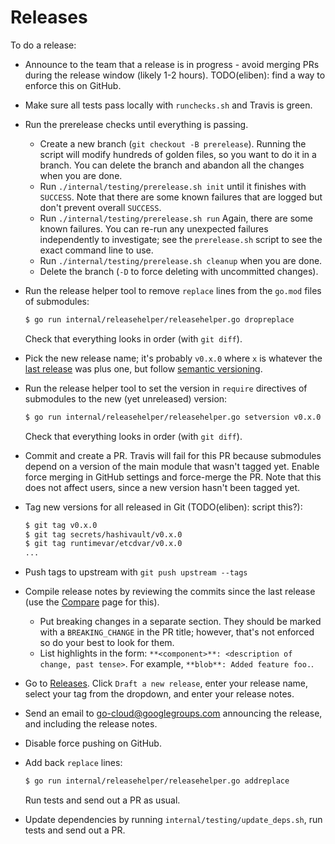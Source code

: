 # Releases

To do a release:

-   Announce to the team that a release is in progress - avoid merging PRs
    during the release window (likely 1-2 hours). TODO(eliben): find a way to
    enforce this on GitHub.

-   Make sure all tests pass locally with `runchecks.sh` and Travis is green.

-   Run the prerelease checks until everything is passing.
    -   Create a new branch (`git checkout -B prerelease`). Running the script
        will modify hundreds of golden files, so you want to do it in a branch.
        You can delete the branch and abandon all the changes when you are done.
    -   Run `./internal/testing/prerelease.sh init` until it finishes with
        `SUCCESS`. Note that there are some known failures that are logged but
        don't prevent overall `SUCCESS`.
    -   Run `./internal/testing/prerelease.sh run` Again, there are some known
        failures. You can re-run any unexpected failures independently to
        investigate; see the `prerelease.sh` script to see the exact command
        line to use.
    -   Run `./internal/testing/prerelease.sh cleanup` when you are done.
    -   Delete the branch (`-D` to force deleting with uncommitted changes).

-   Run the release helper tool to remove `replace` lines from the `go.mod`
    files of submodules:

    ```bash
    $ go run internal/releasehelper/releasehelper.go dropreplace
    ```

    Check that everything looks in order (with `git diff`).

-   Pick the new release name; it's probably `v0.x.0` where `x` is whatever the
    [last release](https://github.com/google/go-cloud/releases/latest) was plus
    one, but follow [semantic versioning](https://semver.org/).

-   Run the release helper tool to set the version in `require` directives of
    submodules to the new (yet unreleased) version:

    ```bash
    $ go run internal/releasehelper/releasehelper.go setversion v0.x.0
    ```

    Check that everything looks in order (with `git diff`).

-   Commit and create a PR. Travis will fail for this PR because submodules
    depend on a version of the main module that wasn't tagged yet. Enable force
    merging in GitHub settings and force-merge the PR. Note that this does not
    affect users, since a new version hasn't been tagged yet.

-   Tag new versions for all released in Git (TODO(eliben): script this?):

    ```bash
    $ git tag v0.x.0
    $ git tag secrets/hashivault/v0.x.0
    $ git tag runtimevar/etcdvar/v0.x.0
    ...
    ```

-   Push tags to upstream with `git push upstream --tags`

-   Compile release notes by reviewing the commits since the last release (use
    the [Compare](https://github.com/google/go-cloud/compare/v0.1.1...v0.2.0)
    page for this).
    -   Put breaking changes in a separate section. They should be marked with a
        `BREAKING_CHANGE` in the PR title; however, that's not enforced so do
        your best to look for them.
    -   List highlights in the form: `**<component>**: <description of change,
        past tense>`. For example, `**blob**: Added feature foo.`.
-   Go to [Releases](https://github.com/google/go-cloud/releases). Click `Draft
    a new release`, enter your release name, select your tag from the dropdown,
    and enter your release notes.

-   Send an email to
    [go-cloud@googlegroups.com](https://groups.google.com/forum/#!forum/go-cloud)
    announcing the release, and including the release notes.

-   Disable force pushing on GitHub.

-   Add back `replace` lines:

    ```bash
    $ go run internal/releasehelper/releasehelper.go addreplace
    ```

    Run tests and send out a PR as usual.

-   Update dependencies by running `internal/testing/update_deps.sh`, run tests
    and send out a PR.
